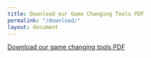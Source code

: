 ```yaml
---
title: Download our Game Changing Tools PDF
permalink: "/download/"
layout: document
---
```


[Download our game changing tools PDF](/files/ownersup-game-changing-tools9.pdf)